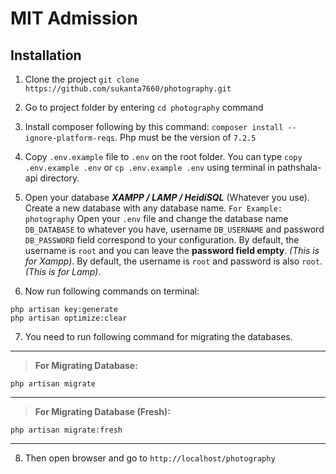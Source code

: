 # **MIT Admission**


## Installation
1. Clone the project `git clone https://github.com/sukanta7660/photography.git`

2. Go to project folder by entering `cd photography` command

3. Install composer following by this command: `composer install --ignore-platform-reqs`. Php must be the version of `7.2.5`

4. Copy `.env.example` file to `.env` on the root folder. You can type `copy .env.example .env` or `cp .env.example .env` using terminal in pathshala-api directory.

5. Open your database ***XAMPP / LAMP / HeidiSQL*** (Whatever you use).
   Create a new database with any database name. `For Example:  photography`
   Open your `.env` file and change the database name `DB_DATABASE` to whatever you have, username `DB_USERNAME` and password `DB_PASSWORD` field correspond to your configuration. By default, the username is `root` and you can leave the **password field empty**. *(This is for Xampp)*. By default, the username is `root` and password is also `root`. *(This is for Lamp)*.

6. Now run following commands on terminal:
```
php artisan key:generate
php artisan optimize:clear
```

7. You need to run following command for migrating the databases.

------------
>  **For Migrating Database:**
```
php artisan migrate
```

------------
>  **For Migrating Database (Fresh):**
```
php artisan migrate:fresh
```

------------

8. Then open browser and go to `http://localhost/photography`
